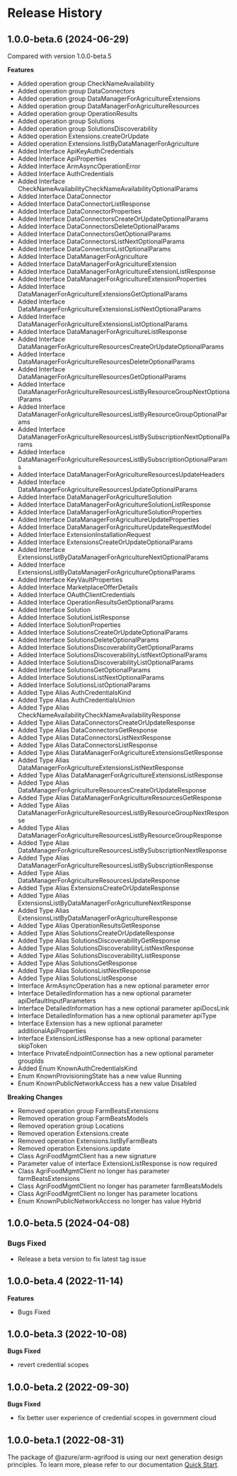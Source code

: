 # Release History
    
## 1.0.0-beta.6 (2024-06-29)
Compared with version 1.0.0-beta.5
    
**Features**

  - Added operation group CheckNameAvailability
  - Added operation group DataConnectors
  - Added operation group DataManagerForAgricultureExtensions
  - Added operation group DataManagerForAgricultureResources
  - Added operation group OperationResults
  - Added operation group Solutions
  - Added operation group SolutionsDiscoverability
  - Added operation Extensions.createOrUpdate
  - Added operation Extensions.listByDataManagerForAgriculture
  - Added Interface ApiKeyAuthCredentials
  - Added Interface ApiProperties
  - Added Interface ArmAsyncOperationError
  - Added Interface AuthCredentials
  - Added Interface CheckNameAvailabilityCheckNameAvailabilityOptionalParams
  - Added Interface DataConnector
  - Added Interface DataConnectorListResponse
  - Added Interface DataConnectorProperties
  - Added Interface DataConnectorsCreateOrUpdateOptionalParams
  - Added Interface DataConnectorsDeleteOptionalParams
  - Added Interface DataConnectorsGetOptionalParams
  - Added Interface DataConnectorsListNextOptionalParams
  - Added Interface DataConnectorsListOptionalParams
  - Added Interface DataManagerForAgriculture
  - Added Interface DataManagerForAgricultureExtension
  - Added Interface DataManagerForAgricultureExtensionListResponse
  - Added Interface DataManagerForAgricultureExtensionProperties
  - Added Interface DataManagerForAgricultureExtensionsGetOptionalParams
  - Added Interface DataManagerForAgricultureExtensionsListNextOptionalParams
  - Added Interface DataManagerForAgricultureExtensionsListOptionalParams
  - Added Interface DataManagerForAgricultureListResponse
  - Added Interface DataManagerForAgricultureResourcesCreateOrUpdateOptionalParams
  - Added Interface DataManagerForAgricultureResourcesDeleteOptionalParams
  - Added Interface DataManagerForAgricultureResourcesGetOptionalParams
  - Added Interface DataManagerForAgricultureResourcesListByResourceGroupNextOptionalParams
  - Added Interface DataManagerForAgricultureResourcesListByResourceGroupOptionalParams
  - Added Interface DataManagerForAgricultureResourcesListBySubscriptionNextOptionalParams
  - Added Interface DataManagerForAgricultureResourcesListBySubscriptionOptionalParams
  - Added Interface DataManagerForAgricultureResourcesUpdateHeaders
  - Added Interface DataManagerForAgricultureResourcesUpdateOptionalParams
  - Added Interface DataManagerForAgricultureSolution
  - Added Interface DataManagerForAgricultureSolutionListResponse
  - Added Interface DataManagerForAgricultureSolutionProperties
  - Added Interface DataManagerForAgricultureUpdateProperties
  - Added Interface DataManagerForAgricultureUpdateRequestModel
  - Added Interface ExtensionInstallationRequest
  - Added Interface ExtensionsCreateOrUpdateOptionalParams
  - Added Interface ExtensionsListByDataManagerForAgricultureNextOptionalParams
  - Added Interface ExtensionsListByDataManagerForAgricultureOptionalParams
  - Added Interface KeyVaultProperties
  - Added Interface MarketplaceOfferDetails
  - Added Interface OAuthClientCredentials
  - Added Interface OperationResultsGetOptionalParams
  - Added Interface Solution
  - Added Interface SolutionListResponse
  - Added Interface SolutionProperties
  - Added Interface SolutionsCreateOrUpdateOptionalParams
  - Added Interface SolutionsDeleteOptionalParams
  - Added Interface SolutionsDiscoverabilityGetOptionalParams
  - Added Interface SolutionsDiscoverabilityListNextOptionalParams
  - Added Interface SolutionsDiscoverabilityListOptionalParams
  - Added Interface SolutionsGetOptionalParams
  - Added Interface SolutionsListNextOptionalParams
  - Added Interface SolutionsListOptionalParams
  - Added Type Alias AuthCredentialsKind
  - Added Type Alias AuthCredentialsUnion
  - Added Type Alias CheckNameAvailabilityCheckNameAvailabilityResponse
  - Added Type Alias DataConnectorsCreateOrUpdateResponse
  - Added Type Alias DataConnectorsGetResponse
  - Added Type Alias DataConnectorsListNextResponse
  - Added Type Alias DataConnectorsListResponse
  - Added Type Alias DataManagerForAgricultureExtensionsGetResponse
  - Added Type Alias DataManagerForAgricultureExtensionsListNextResponse
  - Added Type Alias DataManagerForAgricultureExtensionsListResponse
  - Added Type Alias DataManagerForAgricultureResourcesCreateOrUpdateResponse
  - Added Type Alias DataManagerForAgricultureResourcesGetResponse
  - Added Type Alias DataManagerForAgricultureResourcesListByResourceGroupNextResponse
  - Added Type Alias DataManagerForAgricultureResourcesListByResourceGroupResponse
  - Added Type Alias DataManagerForAgricultureResourcesListBySubscriptionNextResponse
  - Added Type Alias DataManagerForAgricultureResourcesListBySubscriptionResponse
  - Added Type Alias DataManagerForAgricultureResourcesUpdateResponse
  - Added Type Alias ExtensionsCreateOrUpdateResponse
  - Added Type Alias ExtensionsListByDataManagerForAgricultureNextResponse
  - Added Type Alias ExtensionsListByDataManagerForAgricultureResponse
  - Added Type Alias OperationResultsGetResponse
  - Added Type Alias SolutionsCreateOrUpdateResponse
  - Added Type Alias SolutionsDiscoverabilityGetResponse
  - Added Type Alias SolutionsDiscoverabilityListNextResponse
  - Added Type Alias SolutionsDiscoverabilityListResponse
  - Added Type Alias SolutionsGetResponse
  - Added Type Alias SolutionsListNextResponse
  - Added Type Alias SolutionsListResponse
  - Interface ArmAsyncOperation has a new optional parameter error
  - Interface DetailedInformation has a new optional parameter apiDefaultInputParameters
  - Interface DetailedInformation has a new optional parameter apiDocsLink
  - Interface DetailedInformation has a new optional parameter apiType
  - Interface Extension has a new optional parameter additionalApiProperties
  - Interface ExtensionListResponse has a new optional parameter skipToken
  - Interface PrivateEndpointConnection has a new optional parameter groupIds
  - Added Enum KnownAuthCredentialsKind
  - Enum KnownProvisioningState has a new value Running
  - Enum KnownPublicNetworkAccess has a new value Disabled

**Breaking Changes**

  - Removed operation group FarmBeatsExtensions
  - Removed operation group FarmBeatsModels
  - Removed operation group Locations
  - Removed operation Extensions.create
  - Removed operation Extensions.listByFarmBeats
  - Removed operation Extensions.update
  - Class AgriFoodMgmtClient has a new signature
  - Parameter value of interface ExtensionListResponse is now required
  - Class AgriFoodMgmtClient no longer has parameter farmBeatsExtensions
  - Class AgriFoodMgmtClient no longer has parameter farmBeatsModels
  - Class AgriFoodMgmtClient no longer has parameter locations
  - Enum KnownPublicNetworkAccess no longer has value Hybrid
    
## 1.0.0-beta.5 (2024-04-08)
 
### Bugs Fixed

- Release a beta version to fix latest tag issue

## 1.0.0-beta.4 (2022-11-14)

**Features**

- Bugs Fixed

## 1.0.0-beta.3 (2022-10-08)

**Bugs Fixed**

- revert credential scopes

## 1.0.0-beta.2 (2022-09-30)

**Bugs Fixed**

- fix better user experience of credential scopes in government cloud

## 1.0.0-beta.1 (2022-08-31)

The package of @azure/arm-agrifood is using our next generation design principles. To learn more, please refer to our documentation [Quick Start](https://aka.ms/azsdk/js/mgmt/quickstart ).
